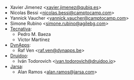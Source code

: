 - Xavier Jimenez \<<xavier.jimenez@qubiq.es>\>
- Nicolas Bessi \<<nicolas.bessi@camptocamp.com>\>
- Yannick Vaucher \<<yannick.vaucher@camptocamp.com>\>
- Simone Rubino \<<simone.rubino@agilebg.com>\>
- [Tecnativa](https://www.tecnativa.com):
  - Pedro M. Baeza
  - Víctor Martínez
- [DynApps](https://www.dynapps.be):
  - Raf Ven \<<raf.ven@dynapps.be>\>
- [Druidoo](https://www.druidoo.io):
  - Iván Todorovich \<<ivan.todorovich@druidoo.io>\>
- [Jarsa](https://www.jarsa.com):
  - Alan Ramos \<<alan.ramos@jarsa.com>\>
